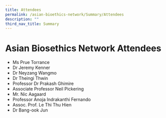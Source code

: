 ```yaml
---
title: Attendees
permalink: /asian-bioethics-network/Summary/Attendees
description: ""
third_nav_title: Summary
---
```

# Asian Biosethics Network Attendees

* Ms Prue Torrance <br>
* Dr Jeremy Kenner<br>
* Dr Neyzang Wangmo<br>
* Dr Theingi Thwin<br>
* Professor Dr Prakash Ghimire<br>
* Associate Professor Neil Pickering<br>
* Mr. Nic Aagaard<br>
* Professor Anoja Indrakanthi Fernando <br>
* Assoc. Prof. Le Thi Thu Hien<br>
* Dr Bang-ook Jun <br>